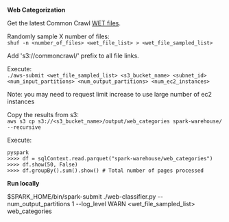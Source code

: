**Web Categorization**

Get the latest Common Crawl [WET files](https://commoncrawl.s3.amazonaws.com/crawl-data/CC-MAIN-2019-35/wet.paths.gz).

Randomly sample X number of files:  
```shuf -n <number_of_files> <wet_file_list> > <wet_file_sampled_list>```

Add 's3://commoncrawl/' prefix to all file links.

Execute:  
```./aws-submit <wet_file_sampled_list> <s3_bucket_name> <subnet_id> <num_input_partitions> <num_output_partitions> <num_ec2_instances>```

Note: you may need to request limit increase to use large number of ec2 instances

Copy the results from s3:  
```aws s3 cp s3://<s3_bucket_name>/output/web_categories spark-warehouse/ --recursive```

Execute:
```
pyspark  
>>>> df = sqlContext.read.parquet("spark-warehouse/web_categories")  
>>>> df.show(50, False)  
>>>> df.groupBy().sum().show() # Total number of pages processed  
```

**Run locally**

$SPARK_HOME/bin/spark-submit ./web-classifier.py --num_output_partitions 1 --log_level WARN <wet_file_sampled_list> web_categories
